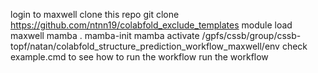 login to maxwell
clone this repo
git clone https://github.com/ntnn19/colabfold_exclude_templates
module load maxwell mamba
. mamba-init
mamba activate /gpfs/cssb/group/cssb-topf/natan/colabfold_structure_prediction_workflow_maxwell/env
check example.cmd to see how to run the workflow
run the workflow
